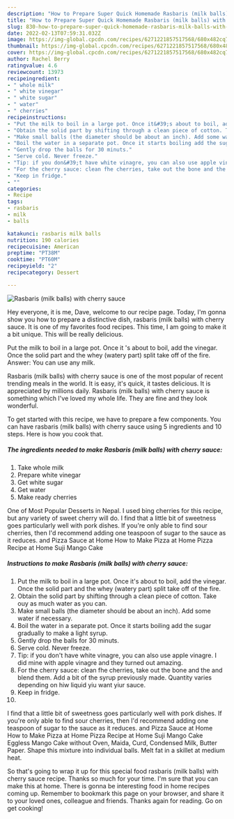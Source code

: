 ```yaml
---
description: "How to Prepare Super Quick Homemade Rasbaris (milk balls) with cherry sauce"
title: "How to Prepare Super Quick Homemade Rasbaris (milk balls) with cherry sauce"
slug: 830-how-to-prepare-super-quick-homemade-rasbaris-milk-balls-with-cherry-sauce
date: 2022-02-13T07:59:31.032Z
image: https://img-global.cpcdn.com/recipes/6271221857517568/680x482cq70/rasbaris-milk-balls-with-cherry-sauce-recipe-main-photo.jpg
thumbnail: https://img-global.cpcdn.com/recipes/6271221857517568/680x482cq70/rasbaris-milk-balls-with-cherry-sauce-recipe-main-photo.jpg
cover: https://img-global.cpcdn.com/recipes/6271221857517568/680x482cq70/rasbaris-milk-balls-with-cherry-sauce-recipe-main-photo.jpg
author: Rachel Berry
ratingvalue: 4.6
reviewcount: 13973
recipeingredient:
- " whole milk"
- " white vinegar"
- " white sugar"
- " water"
- " cherries"
recipeinstructions:
- "Put the milk to boil in a large pot. Once it&#39;s about to boil, add the vinegar. Once the solid part and the whey (watery part) split take off of the fire."
- "Obtain the solid part by shifting through a clean piece of cotton. Take ouy as much water as you can."
- "Make small balls (the diameter should be about an inch). Add some water if necessary."
- "Boil the water in a separate pot. Once it starts boiling add the sugar gradually to make a light syrup."
- "Gently drop the balls for 30 minuts."
- "Serve cold. Never freeze."
- "Tip: if you don&#39;t have white vinagre, you can also use apple vinagre. I did mine with apple vinagre and they turned out amazing."
- "For the cherry sauce: clean fhe cherries, take out the bone and the and blend them. Add a bit of the syrup previously made. Quantity varies depending on hiw liquid yiu want yiur sauce."
- "Keep in fridge."
- ""
categories:
- Recipe
tags:
- rasbaris
- milk
- balls

katakunci: rasbaris milk balls 
nutrition: 190 calories
recipecuisine: American
preptime: "PT38M"
cooktime: "PT60M"
recipeyield: "2"
recipecategory: Dessert

---
```



![Rasbaris (milk balls) with cherry sauce](https://img-global.cpcdn.com/recipes/6271221857517568/680x482cq70/rasbaris-milk-balls-with-cherry-sauce-recipe-main-photo.jpg)

Hey everyone, it is me, Dave, welcome to our recipe page. Today, I'm gonna show you how to prepare a distinctive dish, rasbaris (milk balls) with cherry sauce. It is one of my favorites food recipes. This time, I am going to make it a bit unique. This will be really delicious.

Put the milk to boil in a large pot. Once it &#39;s about to boil, add the vinegar. Once the solid part and the whey (watery part) split take off of the fire. Answer: You can use any milk.

Rasbaris (milk balls) with cherry sauce is one of the most popular of recent trending meals in the world. It is easy, it's quick, it tastes delicious. It is appreciated by millions daily. Rasbaris (milk balls) with cherry sauce is something which I've loved my whole life. They are fine and they look wonderful.


To get started with this recipe, we have to prepare a few components. You can have rasbaris (milk balls) with cherry sauce using 5 ingredients and 10 steps. Here is how you cook that.

<!--inarticleads1-->

##### The ingredients needed to make Rasbaris (milk balls) with cherry sauce:

1. Take  whole milk
1. Prepare  white vinegar
1. Get  white sugar
1. Get  water
1. Make ready  cherries


One of Most Popular Desserts in Nepal. I used bing cherries for this recipe, but any variety of sweet cherry will do. I find that a little bit of sweetness goes particularly well with pork dishes. If you&#39;re only able to find sour cherries, then I&#39;d recommend adding one teaspoon of sugar to the sauce as it reduces. and Pizza Sauce at Home How to Make Pizza at Home Pizza Recipe at Home Suji Mango Cake 

<!--inarticleads2-->

##### Instructions to make Rasbaris (milk balls) with cherry sauce:

1. Put the milk to boil in a large pot. Once it&#39;s about to boil, add the vinegar. Once the solid part and the whey (watery part) split take off of the fire.
1. Obtain the solid part by shifting through a clean piece of cotton. Take ouy as much water as you can.
1. Make small balls (the diameter should be about an inch). Add some water if necessary.
1. Boil the water in a separate pot. Once it starts boiling add the sugar gradually to make a light syrup.
1. Gently drop the balls for 30 minuts.
1. Serve cold. Never freeze.
1. Tip: if you don&#39;t have white vinagre, you can also use apple vinagre. I did mine with apple vinagre and they turned out amazing.
1. For the cherry sauce: clean fhe cherries, take out the bone and the and blend them. Add a bit of the syrup previously made. Quantity varies depending on hiw liquid yiu want yiur sauce.
1. Keep in fridge.
1. 


I find that a little bit of sweetness goes particularly well with pork dishes. If you&#39;re only able to find sour cherries, then I&#39;d recommend adding one teaspoon of sugar to the sauce as it reduces. and Pizza Sauce at Home How to Make Pizza at Home Pizza Recipe at Home Suji Mango Cake Eggless Mango Cake without Oven, Maida, Curd, Condensed Milk, Butter Paper. Shape this mixture into individual balls. Melt fat in a skillet at medium heat. 

So that's going to wrap it up for this special food rasbaris (milk balls) with cherry sauce recipe. Thanks so much for your time. I'm sure that you can make this at home. There is gonna be interesting food in home recipes coming up. Remember to bookmark this page on your browser, and share it to your loved ones, colleague and friends. Thanks again for reading. Go on get cooking!
